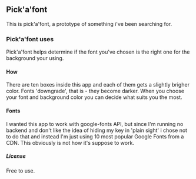 ## Pick'a'font
This is pick'a'font, a prototype of something i've been searching for. 
### Pick'a'font uses
Pick'a'font helps determine if the font you've chosen is the right one for the background your using. 
#### How 
There are ten boxes inside this app and each of them gets a slightly brigher color. Fonts 'downgrade', that is - they become darker. When you choose your font and background color you can decide what suits you the most.
#### Fonts 
I wanted this app to work with google-fonts API, but since I'm running no backend and don't like the idea of hiding my key in 'plain sight' i chose not to do that and instead I'm just using 10 most popular Google Fonts from a CDN. This obviously is not how it's suppose to work.
##### License 
Free to use. 
